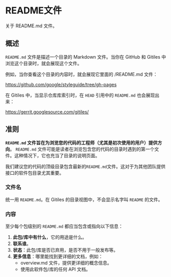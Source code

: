 # README文件

关于 README.md 文件。

## 概述

`README.md` 文件是描述一个目录的 Markdown 文件。当你在 GitHub 和 Gitiles 中浏览这个目录时，就会展现这个文件。

例如，当你查看这个目录的内容时，就会展现它里面的 /README.md 文件：

https://github.com/google/styleguide/tree/gh-pages

在 Gitiles 中，当显示仓库库索引时，在 `HEAD` 引用中的 `README.md` 也会展现出来：

https://gerrit.googlesource.com/gitiles/

## 准则

**`README.md` 文件旨在为浏览您的代码的工程师（尤其是初次使用的用户）提供方向**。 `README.md` 文件可能是读者在浏览包含您的代码的目录时遇到的第一个文件。这种情况下，它也充当了目录的说明页面。

我们建议您的代码的顶级目录包含最新的`README.md`文件。这对于为其他团队提供接口的软件包目录尤其重要。

### 文件名

统一用 `README.md`。在 Gitiles 的目录视图中，不会显示名字叫 `README` 的文件。

### 内容

至少每个包级别的 `README.md` 都应当包含或指向以下信息：

1.  **此包/库中有什么**，它的用途是什么。
2.  **联系谁**。
3.  **状态**：此包/库是否已弃用，是否不用于一般发布等。
4.  **更多信息**：哪里能找到更详细的文档，例如：
     * overview.md 文件，提供更详细的概念信息。
     * 使用此软件包/库的任何 API 文档。